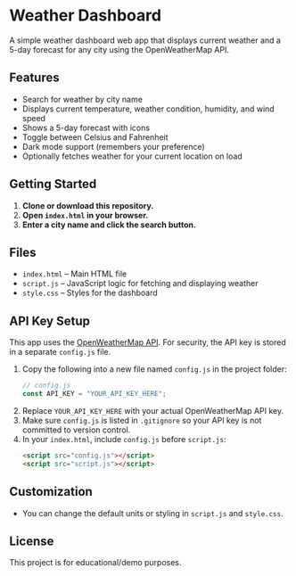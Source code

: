 # Weather Dashboard

A simple weather dashboard web app that displays current weather and a 5-day forecast for any city using the OpenWeatherMap API.

## Features
- Search for weather by city name
- Displays current temperature, weather condition, humidity, and wind speed
- Shows a 5-day forecast with icons
- Toggle between Celsius and Fahrenheit
- Dark mode support (remembers your preference)
- Optionally fetches weather for your current location on load

## Getting Started

1. **Clone or download this repository.**
2. **Open `index.html` in your browser.**
3. **Enter a city name and click the search button.**

## Files
- `index.html` – Main HTML file
- `script.js` – JavaScript logic for fetching and displaying weather
- `style.css` – Styles for the dashboard


## API Key Setup
This app uses the [OpenWeatherMap API](https://openweathermap.org/api). For security, the API key is stored in a separate `config.js` file.

1. Copy the following into a new file named `config.js` in the project folder:
   ```js
   // config.js
   const API_KEY = "YOUR_API_KEY_HERE";
   ```
2. Replace `YOUR_API_KEY_HERE` with your actual OpenWeatherMap API key.
3. Make sure `config.js` is listed in `.gitignore` so your API key is not committed to version control.
4. In your `index.html`, include `config.js` before `script.js`:
   ```html
   <script src="config.js"></script>
   <script src="script.js"></script>
   ```

## Customization
- You can change the default units or styling in `script.js` and `style.css`.

## License
This project is for educational/demo purposes.
